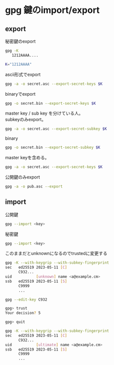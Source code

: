 # gpg 鍵のimport/export

## export

秘密鍵のexport

```bash
gpg -K
   1212AAAA....

K="1212AAAA"
```

ascii形式でexport

```bash
gpg -a -o secret.asc --export-secret-keys $K
```

binaryでexport

```bash
gpg -o secret.bin --export-secret-keys $K
```

master key / sub key を分けている人。  
subkeyのみexport。

```bash
gpg -a -o secret.asc --export-secret-subkey $K
```

binary

```bash
gpg -o secret.bin --export-secret-subkey $K
```

master keyを含める。

```bash
gpg -a -o secret.asc --export-secret-keys $K
```

公開鍵のみexport

```bash
gpg -a -o pub.asc --export
```

## import

公開鍵

```bash
gpg --import <key>
```

秘密鍵

```bash
gpg --import <key>
```

このままだとunknownになるのでtrustedに変更する

```bash
gpg -K --with-keygrip --with-subkey-fingerprint
sec   ed25519 2023-05-11 [C]
      C932...
uid           [unknown] name <a@example.cm>
ssb   ed25519 2023-05-11 [S]
      C9999
      ...
```

```bash
gpg --edit-key C932

gpg> trust
Your decision? 5

gpg> quit 
```

```bash
gpg -K --with-keygrip --with-subkey-fingerprint
sec   ed25519 2023-05-11 [C]
      C932...
uid           [ultimate] name <a@example.cm>
ssb   ed25519 2023-05-11 [S]
      C9999
      ...
```


<!--
```bash
```
-->
